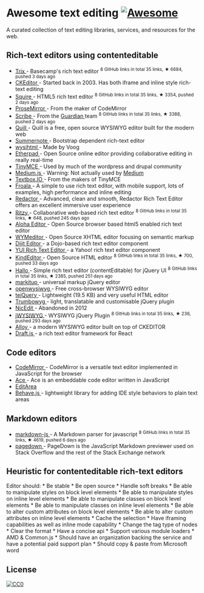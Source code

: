 <h1>
 Awesome text editing
 <a href="https://github.com/sindresorhus/awesome">
  <img alt="Awesome" src="https://cdn.rawgit.com/sindresorhus/awesome/d7305f38d29fed78fa85652e3a63e154dd8e8829/media/badge.svg"/>
 </a>
</h1>
<p>
 A curated collection of text editing libraries, services, and resources for the web.
</p>
<h2>
 Rich-text editors using contenteditable
</h2>
<ul>
 <li>
  <a href="https://github.com/basecamp/trix">
   Trix
  </a>
  - Basecamp's rich text editor
  <sup>
   8 GitHub links in total 35 links, &#9733 6684, pushed 3 days ago
  </sup>
 </li>
 <li>
  <a href="http://ckeditor.com/">
   CKEditor
  </a>
  - Started back in 2003. Has both iframe and inline style rich-text editing
 </li>
 <li>
  <a href="https://github.com/neilj/Squire">
   Squire
  </a>
  - HTML5 rich text editor
  <sup>
   8 GitHub links in total 35 links, &#9733 3354, pushed 2 days ago
  </sup>
 </li>
 <li>
  <a href="http://prosemirror.net/">
   ProseMirror
  </a>
  - From the maker of CodeMirror
 </li>
 <li>
  <a href="https://github.com/guardian/scribe">
   Scribe
  </a>
  - From the
  <a href="http://www.theguardian.com/">
   Guardian
  </a>
  team
  <sup>
   8 GitHub links in total 35 links, &#9733 3388, pushed 2 days ago
  </sup>
 </li>
 <li>
  <a href="http://quilljs.com/">
   Quill
  </a>
  - Quill is a free, open source WYSIWYG editor built for the modern web
 </li>
 <li>
  <a href="http://summernote.org/">
   Summernote
  </a>
  - Bootstrap dependent rich-text editor
 </li>
 <li>
  <a href="http://wysihtml.com/">
   wysihtml
  </a>
  - Made by Voog
 </li>
 <li>
  <a href="http://etherpad.org/">
   Etherpad
  </a>
  - Open Source online editor providing collaborative editing in really real-time
 </li>
 <li>
  <a href="http://www.tinymce.com/">
   TinyMCE
  </a>
  - Used by much of the wordpress and drupal community
 </li>
 <li>
  <a href="http://jakiestfu.github.io/Medium.js/docs/">
   Medium.js
  </a>
  - Warning: Not actually used by
  <a href="https://medium.com/">
   Medium
  </a>
 </li>
 <li>
  <a href="https://textbox.io/">
   Textbox.IO
  </a>
  - From the makers of TinyMCE
 </li>
 <li>
  <a href="https://www.froala.com/wysiwyg-editor">
   Froala
  </a>
  - A simple to use rich text editor, with mobile support, lots of examples, high performance and inline editing
 </li>
 <li>
  <a href="http://imperavi.com/redactor/">
   Redactor
  </a>
  - Advanced, clean and smooth, Redactor Rich Text Editor offers an excellent immersive user experience
 </li>
 <li>
  <a href="https://github.com/ritzyed/ritzy">
   Ritzy
  </a>
  - Collaborative web-based rich text editor
  <sup>
   8 GitHub links in total 35 links, &#9733 648, pushed 245 days ago
  </sup>
 </li>
 <li>
  <a href="http://www.alohaeditor.org/Content.Node/index.html">
   Aloha Editor
  </a>
  - Open Source browser based html5 enabled rich text editor
 </li>
 <li>
  <a href="http://www.wymeditor.org/">
   WYMeditor
  </a>
  - Open Source XHTML editor focusing on semantic markup
 </li>
 <li>
  <a href="http://dojotoolkit.org/">
   Dijit Editor
  </a>
  - a Dojo-based rich text editor component
 </li>
 <li>
  <a href="http://yui.github.io/yui2/">
   YUI Rich Text Editor
  </a>
  - a Yahoo! rich text editor component
 </li>
 <li>
  <a href="https://github.com/kindsoft/kindeditor">
   KindEditor
  </a>
  - Open Source HTML editor
  <sup>
   8 GitHub links in total 35 links, &#9733 700, pushed 33 days ago
  </sup>
 </li>
 <li>
  <a href="https://github.com/bergie/hallo">
   Hallo
  </a>
  - Simple rich text editor (contentEditable) for jQuery UI
  <sup>
   8 GitHub links in total 35 links, &#9733 2385, pushed 251 days ago
  </sup>
 </li>
 <li>
  <a href="http://markitup.jaysalvat.com/home/">
   markitup
  </a>
  - universal markup jQuery editor
 </li>
 <li>
  <a href="http://www.openwebware.com/">
   openwysiwyg
  </a>
  - Free cross-browser WYSIWYG editor
 </li>
 <li>
  <a href="http://jqueryte.com/">
   tejQuery
  </a>
  - Lightweight (19.5 KB) and very useful HTML editor
 </li>
 <li>
  <a href="http://alex-d.github.io/Trumbowyg/">
   Trumbowyg
  </a>
  - light, translatable and customisable jQuery plugin
 </li>
 <li>
  <a href="http://nicedit.com/">
   NicEdit
  </a>
  - Abandoned in 2012
 </li>
 <li>
  <a href="https://github.com/akzhan/jwysiwyg">
   jWYSIWYG
  </a>
  - WYSIWYG jQuery Plugin
  <sup>
   8 GitHub links in total 35 links, &#9733 236, pushed 293 days ago
  </sup>
 </li>
 <li>
  <a href="http://alloyeditor.com/">
   Alloy
  </a>
  - a modern WYSIWYG editor built on top of CKEDITOR
 </li>
 <li>
  <a href="http://facebook.github.io/draft-js/">
   Draft.js
  </a>
  - a rich text editor framework for React
 </li>
</ul>
<h2>
 Code editors
</h2>
<ul>
 <li>
  <a href="https://codemirror.net/">
   CodeMirror
  </a>
  - CodeMirror is a versatile text editor implemented in JavaScript for the browser
 </li>
 <li>
  <a href="https://ace.c9.io/#nav=about">
   Ace
  </a>
  - Ace is an embeddable code editor written in JavaScript
 </li>
 <li>
  <a href="http://www.cdolivet.com/editarea/editarea/exemples/exemple_full.html">
   EditArea
  </a>
 </li>
 <li>
  <a href="http://jakiestfu.github.io/Behave.js/">
   Behave.js
  </a>
  - lightweight library for adding IDE style behaviors to plain text areas
 </li>
</ul>
<h2>
 Markdown editors
</h2>
<ul>
 <li>
  <a href="https://github.com/evilstreak/markdown-js">
   markdown-js
  </a>
  - A Markdown parser for javascript
  <sup>
   8 GitHub links in total 35 links, &#9733 4619, pushed 6 days ago
  </sup>
 </li>
 <li>
  <a href="https://code.google.com/p/pagedown/wiki/PageDown">
   pagedown
  </a>
  - PageDown is the JavaScript Markdown previewer used on Stack Overflow and the rest of the Stack Exchange network
 </li>
</ul>
<h2>
 Heuristic for contenteditable rich-text editors
</h2>
<p>
 Editor should:
* Be stable
* Be open source
* Handle soft breaks
* Be able to manipulate styles on block level elements
* Be able to manipulate styles on inline level elements
* Be able to manipulate classes on block level elements
* Be able to manipulate classes on inline level elements
* Be able to alter custom attributes on block level elements
* Be able to alter custom attributes on inline level elements
* Cache the selection
* Have iframing capabilities as well as inline mode capability
* Change the tag type of nodes
* Clear the format
* Have a concise api
* Support various module loaders
    * AMD & Common.js
* Should have an organization backing the service and have a potential paid support plan
* Should copy & paste from Microsoft word
</p>
<h2>
 License
</h2>
<p>
 <a href="http://creativecommons.org/publicdomain/zero/1.0/">
  <img alt="CC0" src="http://i.creativecommons.org/p/zero/1.0/88x31.png"/>
 </a>
</p>
